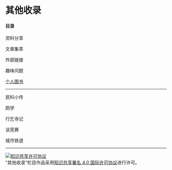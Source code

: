 # 其他收录

#### 目录

资料分享

文章集萃

外部链接

趣味问题

[个人图书](library.laplx.cc)

---

民科小传

厕学

行乞寺记

谈竞赛

城市铁道

---

<a rel="license" href="http://creativecommons.org/licenses/by/4.0/"><img alt="知识共享许可协议" style="border-width:0" src="https://i.creativecommons.org/l/by/4.0/88x31.png" /></a><br />“其他收录”栏目作品采用<a rel="license" href="http://creativecommons.org/licenses/by/4.0/">知识共享署名 4.0 国际许可协议</a>进行许可。
